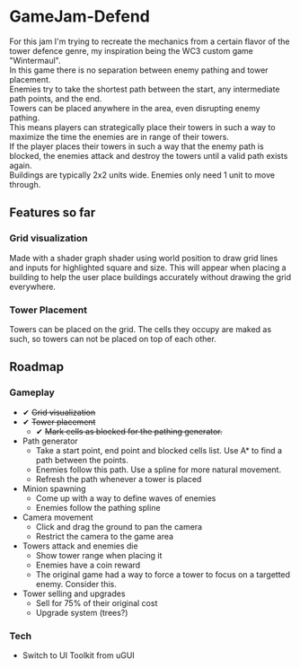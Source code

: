# GameJam-Defend
For this jam I'm trying to recreate the mechanics from a certain flavor of the tower defence genre, my inspiration being the WC3 custom game "Wintermaul".
<br>In this game there is no separation between enemy pathing and tower placement.
<br>Enemies try to take the shortest path between the start, any intermediate path points, and the end.
<br>Towers can be placed anywhere in the area, even disrupting enemy pathing. 
<br>This means players can strategically place their towers in such a way to maximize the time the enemies are in range of their towers.
<br>If the player places their towers in such a way that the enemy path is blocked, the enemies attack and destroy the towers until a valid path exists again.
<br>Buildings are typically 2x2 units wide. Enemies only need 1 unit to move through.

## Features so far
### Grid visualization
Made with a shader graph shader using world position to draw grid lines and inputs for highlighted square and size. 
This will appear when placing a building to help the user place buildings accurately without drawing the grid everywhere.
### Tower Placement
Towers can be placed on the grid. The cells they occupy are maked as such, so towers can not be placed on top of each other.


## Roadmap
### Gameplay
- ✔ ~~Grid visualization~~
- ✔ ~~Tower placement~~
    - ✔ ~~Mark cells as blocked for the pathing generator.~~
- Path generator
    - Take a start point, end point and blocked cells list. Use A* to find a path between the points.
    - Enemies follow this path. Use a spline for more natural movement.
    - Refresh the path whenever a tower is placed
- Minion spawning
    - Come up with a way to define waves of enemies
    - Enemies follow the pathing spline
- Camera movement
    - Click and drag the ground to pan the camera
    - Restrict the camera to the game area
- Towers attack and enemies die
    - Show tower range when placing it
    - Enemies have a coin reward
    - The original game had a way to force a tower to focus on a targetted enemy. Consider this.
- Tower selling and upgrades
    - Sell for 75% of their original cost
    - Upgrade system (trees?)
### Tech
- Switch to UI Toolkit from uGUI